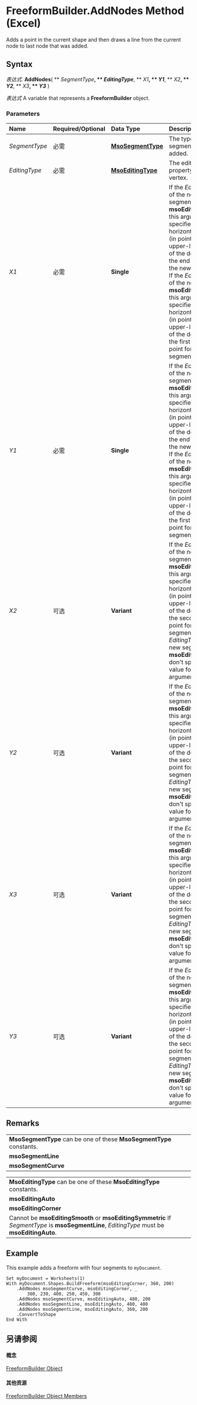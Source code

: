 
# FreeformBuilder.AddNodes Method (Excel)

Adds a point in the current shape and then draws a line from the current node to last node that was added.


## Syntax

 _表达式_. **AddNodes**( ** _SegmentType_**, ** _EditingType_**, ** _X1_**, ** _Y1_**, ** _X2_**, ** _Y2_**, ** _X3_**, ** _Y3_** )

 _表达式_ A variable that represents a **FreeformBuilder** object.


### Parameters



|**Name**|**Required/Optional**|**Data Type**|**Description**|
|:-----|:-----|:-----|:-----|
| _SegmentType_|必需|**[MsoSegmentType](http://msdn.microsoft.com/library/1a015227-8090-52a7-24f9-71d7e34fd05d%28Office.15%29.aspx)**|The type of segment to be added.|
| _EditingType_|必需|**[MsoEditingType](http://msdn.microsoft.com/library/5fe5c4f6-6467-c6a7-197c-ff700c384b92%28Office.15%29.aspx)**|The editing property of the vertex.|
| _X1_|必需|**Single**|If the  _EditingType_ of the new segment is **msoEditingAuto**, this argument specifies the horizontal distance (in points) from the upper-left corner of the document to the end point of the new segment. If the _EditingType_ of the new node is **msoEditingCorner**, this argument specifies the horizontal distance (in points) from the upper-left corner of the document to the first control point for the new segment.|
| _Y1_|必需|**Single**|If the  _EditingType_ of the new segment is **msoEditingAuto**, this argument specifies the horizontal distance (in points) from the upper-left corner of the document to the end point of the new segment. If the _EditingType_ of the new node is **msoEditingCorner**, this argument specifies the horizontal distance (in points) from the upper-left corner of the document to the first control point for the new segment.|
| _X2_|可选|**Variant**|If the  _EditingType_ of the new segment is **msoEditingCorner**, this argument specifies the horizontal distance (in points) from the upper-left corner of the document to the second control point for the new segment. If the _EditingType_ of the new segment is **msoEditingAuto**, don't specify a value for this argument.|
| _Y2_|可选|**Variant**|If the  _EditingType_ of the new segment is **msoEditingCorner**, this argument specifies the horizontal distance (in points) from the upper-left corner of the document to the second control point for the new segment. If the _EditingType_ of the new segment is **msoEditingAuto**, don't specify a value for this argument.|
| _X3_|可选|**Variant**|If the  _EditingType_ of the new segment is **msoEditingCorner**, this argument specifies the horizontal distance (in points) from the upper-left corner of the document to the second control point for the new segment. If the _EditingType_ of the new segment is **msoEditingAuto**, don't specify a value for this argument.|
| _Y3_|可选|**Variant**|If the  _EditingType_ of the new segment is **msoEditingCorner**, this argument specifies the horizontal distance (in points) from the upper-left corner of the document to the second control point for the new segment. If the _EditingType_ of the new segment is **msoEditingAuto**, don't specify a value for this argument.|

## Remarks




||
|:-----|
|**MsoSegmentType** can be one of these **MsoSegmentType** constants.|
|**msoSegmentLine**|
|**msoSegmentCurve**|

||
|:-----|
|**MsoEditingType** can be one of these **MsoEditingType** constants.|
|**msoEditingAuto**|
|**msoEditingCorner**|
|Cannot be  **msoEditingSmooth** or **msoEditingSymmetric** If _SegmentType_ is **msoSegmentLine**, _EditingType_ must be **msoEditingAuto**.|

## Example

This example adds a freeform with four segments to  `myDocument`.


```
Set myDocument = Worksheets(1) 
With myDocument.Shapes.BuildFreeform(msoEditingCorner, 360, 200) 
    .AddNodes msoSegmentCurve, msoEditingCorner, _ 
        380, 230, 400, 250, 450, 300 
    .AddNodes msoSegmentCurve, msoEditingAuto, 480, 200 
    .AddNodes msoSegmentLine, msoEditingAuto, 480, 400 
    .AddNodes msoSegmentLine, msoEditingAuto, 360, 200 
    .ConvertToShape 
End With
```


## 另请参阅


#### 概念


[FreeformBuilder Object](91c779ac-69bc-3b68-8ecb-1f9cc8e5b20e.md)
#### 其他资源


[FreeformBuilder Object Members](http://msdn.microsoft.com/library/025d724f-3984-eaa3-751b-2e6814d3499f%28Office.15%29.aspx)